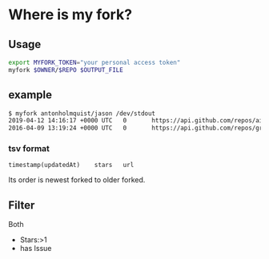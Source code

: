 # Where is my fork?

## Usage

```sh
export MYFORK_TOKEN="your personal access token"
myfork $OWNER/$REPO $OUTPUT_FILE
```

## example

```sh
$ myfork antonholmquist/jason /dev/stdout         
2019-04-12 14:16:17 +0000 UTC   0       https://api.github.com/repos/aimof/jason
2016-04-09 13:19:24 +0000 UTC   0       https://api.github.com/repos/grubern/jason
```

### tsv format

```tsv
timestamp(updatedAt)	stars	url
```

Its order  is newest forked to older forked.

## Filter

Both

* Stars:>1
* has Issue